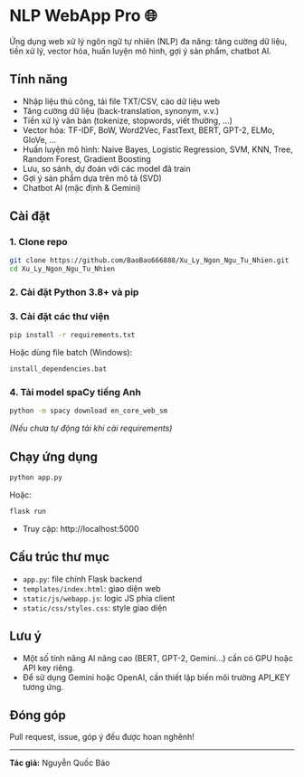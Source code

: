 # NLP WebApp Pro 🌐

Ứng dụng web xử lý ngôn ngữ tự nhiên (NLP) đa năng: tăng cường dữ liệu, tiền xử lý, vector hóa, huấn luyện mô hình, gợi ý sản phẩm, chatbot AI.

## Tính năng

- Nhập liệu thủ công, tải file TXT/CSV, cào dữ liệu web
- Tăng cường dữ liệu (back-translation, synonym, v.v.)
- Tiền xử lý văn bản (tokenize, stopwords, viết thường, ...)
- Vector hóa: TF-IDF, BoW, Word2Vec, FastText, BERT, GPT-2, ELMo, GloVe, ...
- Huấn luyện mô hình: Naive Bayes, Logistic Regression, SVM, KNN, Tree, Random Forest, Gradient Boosting
- Lưu, so sánh, dự đoán với các model đã train
- Gợi ý sản phẩm dựa trên mô tả (SVD)
- Chatbot AI (mặc định & Gemini)

## Cài đặt

### 1. Clone repo

```bash
git clone https://github.com/BaoBao666888/Xu_Ly_Ngon_Ngu_Tu_Nhien.git
cd Xu_Ly_Ngon_Ngu_Tu_Nhien
```

### 2. Cài đặt Python 3.8+ và pip

### 3. Cài đặt các thư viện

```bash
pip install -r requirements.txt
```
Hoặc dùng file batch (Windows):

```bash
install_dependencies.bat
```

### 4. Tải model spaCy tiếng Anh

```bash
python -m spacy download en_core_web_sm
```
*(Nếu chưa tự động tải khi cài requirements)*

## Chạy ứng dụng

```bash
python app.py
```
Hoặc:
```bash
flask run
```

- Truy cập: http://localhost:5000

## Cấu trúc thư mục

- `app.py`: file chính Flask backend
- `templates/index.html`: giao diện web
- `static/js/webapp.js`: logic JS phía client
- `static/css/styles.css`: style giao diện

## Lưu ý

- Một số tính năng AI nâng cao (BERT, GPT-2, Gemini...) cần có GPU hoặc API key riêng.
- Để sử dụng Gemini hoặc OpenAI, cần thiết lập biến môi trường API_KEY tương ứng.

## Đóng góp

Pull request, issue, góp ý đều được hoan nghênh!

---

**Tác giả:** Nguyễn Quốc Bảo
